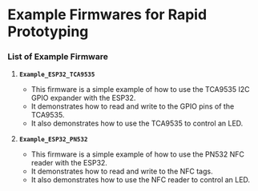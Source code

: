 # Example Firmwares for Rapid Prototyping

### List of Example Firmware

1. **`Example_ESP32_TCA9535`**

   - This firmware is a simple example of how to use the TCA9535 I2C GPIO expander with the ESP32.
   - It demonstrates how to read and write to the GPIO pins of the TCA9535.
   - It also demonstrates how to use the TCA9535 to control an LED.

2. **`Example_ESP32_PN532`**

   - This firmware is a simple example of how to use the PN532 NFC reader with the ESP32.
   - It demonstrates how to read and write to the NFC tags.
   - It also demonstrates how to use the NFC reader to control an LED.
